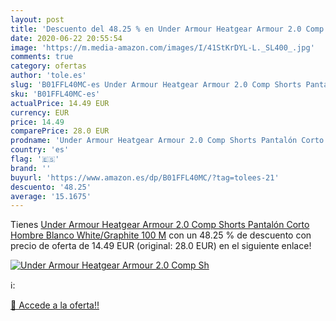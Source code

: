 ```yaml
---
layout: post
title: 'Descuento del 48.25 % en Under Armour Heatgear Armour 2.0 Comp Sh'
date: 2020-06-22 20:55:54
image: 'https://m.media-amazon.com/images/I/41StKrDYL-L._SL400_.jpg'
comments: true
category: ofertas
author: 'tole.es'
slug: 'B01FFL40MC-es Under Armour Heatgear Armour 2.0 Comp Shorts Pantalón...'
sku: 'B01FFL40MC-es'
actualPrice: 14.49 EUR
currency: EUR
price: 14.49
comparePrice: 28.0 EUR
prodname: 'Under Armour Heatgear Armour 2.0 Comp Shorts Pantalón Corto  Hombre  Blanco  White/Graphite 100   M'
country: 'es'
flag: '🇪🇸'
brand: ''
buyurl: 'https://www.amazon.es/dp/B01FFL40MC/?tag=tolees-21'
descuento: '48.25'
average: '15.1675'
---
```


Tienes [Under Armour Heatgear Armour 2.0 Comp Shorts Pantalón Corto  Hombre  Blanco  White/Graphite 100   M](https://www.amazon.es/dp/B01FFL40MC/?tag=tolees-21) con un 48.25 % de descuento con precio de oferta de 14.49 EUR (original: 28.0 EUR) en el siguiente enlace!

[![Under Armour Heatgear Armour 2.0 Comp Sh](https://m.media-amazon.com/images/I/41StKrDYL-L._SL400_.jpg)](https://www.amazon.es/dp/B01FFL40MC/?tag=tolees-21)

ℹ️:


[🛒 Accede a la oferta!!](https://www.amazon.es/dp/B01FFL40MC/?tag=tolees-21)
